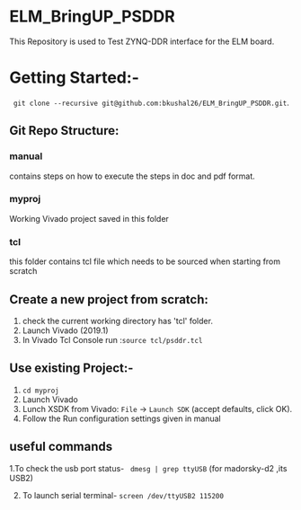 # ELM_BringUP_PSDDR

This Repository is used to Test ZYNQ-DDR interface for the ELM board.

# Getting Started:-

``` git clone --recursive git@github.com:bkushal26/ELM_BringUP_PSDDR.git```.

## Git Repo Structure:

### manual

contains steps on how to execute the steps in doc and pdf format.

### myproj
Working Vivado project saved in this folder

### tcl
this folder contains tcl file which needs to be sourced when starting from scratch

## Create a new project from scratch:

1. check the current working directory has 'tcl' folder.
2. Launch Vivado (2019.1)
3. In Vivado Tcl Console run :```source tcl/psddr.tcl```

## Use existing Project:-

1. ```cd myproj```
2. Launch Vivado
3. Lunch XSDK from Vivado: ```File``` -> ```Launch SDK``` (accept defaults, click OK).
4. Follow the Run configuration settings given in manual

## useful commands

1.To check the usb port status- ``` dmesg | grep ttyUSB``` (for madorsky-d2 ,its USB2)

2. To launch serial terminal- ```screen /dev/ttyUSB2 115200```

